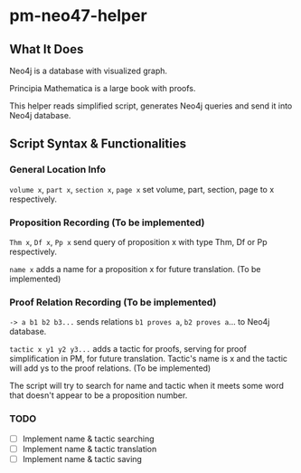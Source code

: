 # pm-neo47-helper
## What It Does

Neo4j is a database with visualized graph.

Principia Mathematica is a large book with proofs.

This helper reads simplified script, generates Neo4j queries and send it into Neo4j database.



## Script Syntax & Functionalities

### General Location Info

`volume x`, `part x`, `section x`, `page x` set volume, part, section, page to x respectively.

### Proposition Recording (To be implemented)

`Thm x`, `Df x`, `Pp x` send query of proposition x with type Thm, Df or Pp respectively.

`name x` adds a name for a proposition x for future translation. (To be implemented)

### Proof Relation Recording (To be implemented)

`-> a b1 b2 b3...` sends relations `b1 proves a`, `b2 proves a`... to Neo4j database.

`tactic x y1 y2 y3...` adds a tactic for proofs, serving for proof simplification in PM, for future translation. Tactic's name is x and the tactic will add ys to the proof relations. (To be implemented)

The script will try to search for name and tactic when it meets some word that doesn't appear to be a proposition number.



### TODO

- [ ] Implement name & tactic searching 
- [ ] Implement name & tactic translation
- [ ] Implement name & tactic saving
